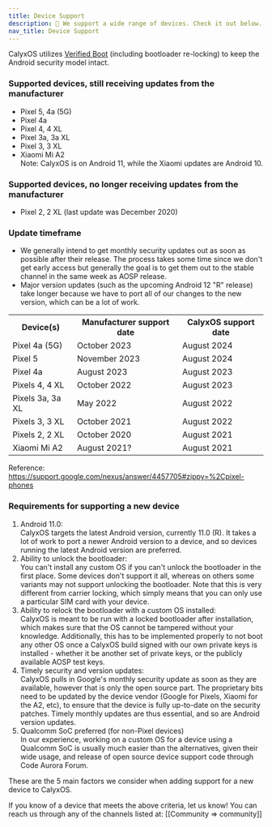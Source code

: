 ```yaml
---
title: Device Support
description: 🙋 We support a wide range of devices. Check it out below.
nav_title: Device Support
---
```


CalyxOS utilizes [Verified Boot](https://source.android.com/security/verifiedboot) (including bootloader re-locking) to keep the Android security model intact.

### Supported devices, still receiving updates from the manufacturer
* Pixel 5, 4a (5G)
* Pixel 4a
* Pixel 4, 4 XL
* Pixel 3a, 3a XL
* Pixel 3, 3 XL
* Xiaomi Mi A2
   <br>
   Note: CalyxOS is on Android 11, while the Xiaomi updates are Android 10.

### Supported devices, no longer receiving updates from the manufacturer
* Pixel 2, 2 XL (last update was December 2020)

### Update timeframe
* We generally intend to get monthly security updates out as soon as possible after their release. The process takes some time since we don't get early access but generally the goal is to get them out to the stable channel in the same week as AOSP release.
* Major version updates (such as the upcoming Android 12 "R" release) take longer because we have to port all of our changes to the new version, which can be a lot of work.

<table class="table table-striped download">
<tr><th> Device(s) </th><th> Manufacturer support date </th><th> CalyxOS support date </th></tr>
<tr><td> Pixel 4a (5G) </td><td> October 2023 </td><td> August 2024 </td></tr>
<tr><td> Pixel 5 </td><td> November 2023 </td><td> August 2024 </td></tr>
<tr><td> Pixel 4a </td><td> August 2023 </td><td> August 2023 </td></tr>
<tr><td> Pixels 4, 4 XL </td><td> October 2022 </td><td> August 2023 </td></tr>
<tr><td> Pixels 3a, 3a XL </td><td> May 2022 </td><td> August 2022 </td></tr>
<tr><td> Pixels 3, 3 XL </td><td> October 2021 </td><td> August 2022 </td></tr>
<tr><td> Pixels 2, 2 XL </td><td> October 2020 </td><td> August 2021 </td></tr>
<tr><td> Xiaomi Mi A2 </td><td> August 2021? </td><td> August 2021 </td></tr>
</table>

Reference: <https://support.google.com/nexus/answer/4457705#zippy=%2Cpixel-phones>

### Requirements for supporting a new device
1. Android 11.0:
   <br>
   CalyxOS targets the latest Android version, currently 11.0 (R). It takes a lot of work to port a newer Android version to a device, and so devices running the latest Android version are preferred.
2. Ability to unlock the bootloader:
   <br>
   You can't install any custom OS if you can't unlock the bootloader in the first place. Some devices don't support it all, whereas on others some variants may not support unlocking the bootloader. Note that this is very different from carrier locking, which simply means that you can only use a particular SIM card with your device.
3. Ability to relock the bootloader with a custom OS installed:
   <br>
   CalyxOS is meant to be run with a locked bootloader after installation, which makes sure that the OS cannot be tampered without your knowledge.
   Additionally, this has to be implemented properly to not boot any other OS once a CalyxOS build signed with our own private keys is installed - whether it be another set of private keys, or the publicly available AOSP test keys.
4. Timely security and version updates:
   <br>
   CalyxOS pulls in Google's monthly security update as soon as they are available, however that is only the open source part. The proprietary bits need to be updated by the device vendor (Google for Pixels, Xiaomi for the A2, etc), to ensure that the device is fully up-to-date on the security patches. Timely monthly updates are thus essential, and so are Android version updates.
5. Qualcomm SoC preferred (for non-Pixel devices)
   <br>
   In our experience, working on a custom OS for a device using a Qualcomm SoC is usually much easier than the alternatives, given their wide usage, and release of open source device support code through Code Aurora Forum.

These are the 5 main factors we consider when adding support for a new device to CalyxOS.

If you know of a device that meets the above criteria, let us know! You can reach us through any of the channels listed at: [[Community => community]]
